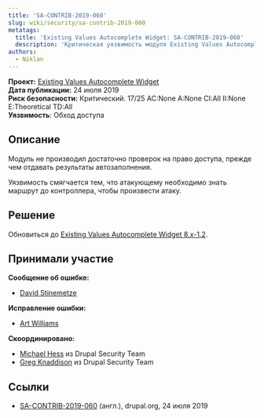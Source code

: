 ```yaml
---
title: 'SA-CONTRIB-2019-060'
slug: wiki/security/sa-contrib-2019-060
metatags:
  title: 'Existing Values Autocomplete Widget: SA-CONTRIB-2019-060'
  description: 'Критическая уязвимость модуля Existing Values Autocomplete Widget. Устранена в версии 8.x-1.2'
authors:
  - Niklan
---
```


**Проект:** [Existing Values Autocomplete Widget](https://www.drupal.org/project/existing_values_autocomplete_widget)\
**Дата публикации:** 24 июля 2019\
**Риск безопасности:** Критический. 17/25 AC:None A:None CI:All II:None E:Theoretical TD:All\
**Уязвимость**: Обход доступа

## Описание

Модуль не производил достаточно проверок на право доступа, прежде чем отдавать результаты автозаполнения.

Уязвимость смягчается тем, что атакующему необходимо знать маршрут до контроллера, чтобы произвести атаку.

## Решение

Обновиться до [Existing Values Autocomplete Widget 8.x-1.2](https://www.drupal.org/node/3069768).

## Принимали участие

**Сообщение об ошибке:**

- [David Stinemetze](https://www.drupal.org/user/2508346)

**Исправление ошибки:**

- [Art Williams](https://www.drupal.org/user/77599)

**Скоординировано:**

- [Michael Hess](https://www.drupal.org/user/102818) из Drupal Security Team
- [Greg Knaddison](https://www.drupal.org/user/36762) из Drupal Security Team

## Ссылки

- [SA-CONTRIB-2019-060](https://www.drupal.org/sa-contrib-2019-060) (англ.), drupal.org, 24 июля 2019